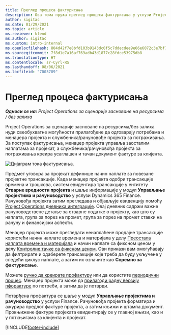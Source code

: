 ```yaml
---
title: Преглед процеса фактурисања
description: Ова тема пружа преглед процеса фактурисања у услузи Project Operations за сценарије засноване на ресурсима/без залиха.
author: sigitac
ms.date: 01/29/2021
ms.topic: article
ms.reviewer: kfend
ms.author: sigitac
ms.custom: intro-internal
ms.openlocfilehash: 804d42f7e8bfd103b9143dc0f5c7ddecdee9e66e6072c3e7bf76b2a8c549cf55
ms.sourcegitcommit: 7f8d1e7a16af769adb43d1877c28fdce53975db8
ms.translationtype: HT
ms.contentlocale: sr-Cyrl-RS
ms.lasthandoff: 08/06/2021
ms.locfileid: "7003789"
---
```

# <a name="invoicing-process-overview"></a>Преглед процеса фактурисања

_**Односи се на:** Project Operations за сценарије засноване на ресурсима / без залиха_

Project Operations за сценарије засноване на ресурсима/без залиха нуди свеобухватне могућности прилагођене да одговарају потребама и менаџера пројекта и службеника/рачуновође пројекта за потраживања. За поступак фактурисања, менаџер пројекта управља заосталим наплатама за пројекат, а службеника/рачуновођа пројекта за потраживања креира усаглашен и тачан документ фактуре за клијента.

![Дијаграм тока фактурисања.](./media/invoicing-flow.png)

Предмет уговора за пројекат дефинише начин наплате за повезане пројектне трансакције. Када менаџер пројекта одобри трансакције времена и трошкова, систем евидентира трансакције у ентитету **Стварне вредности пројекта** и шаље информације у модул **Управљање пројектима и рачуноводство** у услузи Dynamics 365 Finance. Рачуновођа пројекта затим прегледава и објављује евиденцију помоћу [Project Operations дневника интеграције](../project-accounting/project-operations-integration-journal.md). Овај дневник садржи важне рачуноводствене детаље за стварне податке о пројекту, као што су наплата, група за порез на промет, група за порез на промет ставки на рачуну и финансијски аспекти.

Менаџер пројекта може прегледати ненаплаћене продајне трансакције користећи начин наплате времена и материјала у делу [Преостала наплата времена и материјала](../proforma-invoicing/manage-billing-backlog.md#time-and-material-billing-backlog) и начин наплате са фиксном ценом у делу [Контролне тачке са фиксном ценом](../proforma-invoicing/manage-billing-backlog.md#fixed-price-milestones). Ови прикази вам омогућавају да филтрирате и одаберете трансакције које треба да буду укључене у следећи циклус наплате, а затим их означите као **Спремно за фактурисање**.

Можете [ручно да креирате профактуру](../proforma-invoicing/create-manual-proforma-invoice.md) или да користите [периодични процес](../proforma-invoicing/configure-automated-invoice-creation.md). Менаџер пројекта може да [прилагоди радну верзију пфорактуре](../proforma-invoicing/manage-proforma-invoice.md) по потреби, а затим да је потврди.

Потврђена профактура се шаље у модул **Управљање пројектима и рачуноводство** у услузи Finance. Рачуновођа пројекта форматира и ажурира предлог фактуре пројекта, а затим књижи и штампа документ. Прокњижене фактуре пројеката евидентирају се у главној књизи, као и у поткњигама за клијента и пројекат.


[!INCLUDE[footer-include](../includes/footer-banner.md)]